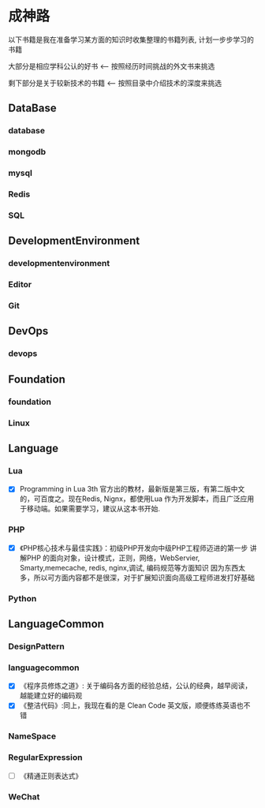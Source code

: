 # 成神路

以下书籍是我在准备学习某方面的知识时收集整理的书籍列表, 计划一步步学习的书籍

大部分是相应学科公认的好书 <-- 按照经历时间挑战的外文书来挑选

剩下部分是关于较新技术的书籍 <-- 按照目录中介绍技术的深度来挑选

## DataBase

### database

### mongodb

### mysql

### Redis

### SQL

## DevelopmentEnvironment

### developmentenvironment

### Editor

### Git

## DevOps

### devops

## Foundation

### foundation

### Linux

## Language

### Lua

- [x] Programming in Lua 3th 官方出的教材，最新版是第三版，有第二版中文的，可百度之。现在Redis, Nignx，都使用Lua
作为开发脚本，而且广泛应用于移动端。如果需要学习，建议从这本书开始.

### PHP

- [x] 《PHP核心技术与最佳实践》：初级PHP开发向中级PHP工程师迈进的第一步
讲解PHP 的面向对象，设计模式，正则，网络，WebServier, Smarty,memecache, redis, nginx,调试, 编码规范等方面知识
因为东西太多，所以可方面内容都不是很深，对于扩展知识面向高级工程师进发打好基础

### Python

## LanguageCommon

### DesignPattern

### languagecommon

- [x] 《程序员修炼之道》: 关于编码各方面的经验总结，公认的经典，越早阅读，越能建立好的编码观
- [x] 《整洁代码》:同上，我现在看的是 Clean Code 英文版，顺便练练英语也不错
### NameSpace

### RegularExpression

- [ ] 《精通正则表达式》

### WeChat

